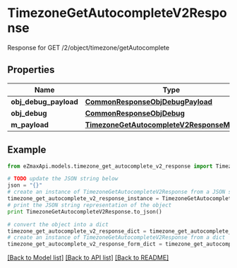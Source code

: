 # TimezoneGetAutocompleteV2Response

Response for GET /2/object/timezone/getAutocomplete

## Properties

Name | Type | Description | Notes
------------ | ------------- | ------------- | -------------
**obj_debug_payload** | [**CommonResponseObjDebugPayload**](CommonResponseObjDebugPayload.md) |  | 
**obj_debug** | [**CommonResponseObjDebug**](CommonResponseObjDebug.md) |  | [optional] 
**m_payload** | [**TimezoneGetAutocompleteV2ResponseMPayload**](TimezoneGetAutocompleteV2ResponseMPayload.md) |  | 

## Example

```python
from eZmaxApi.models.timezone_get_autocomplete_v2_response import TimezoneGetAutocompleteV2Response

# TODO update the JSON string below
json = "{}"
# create an instance of TimezoneGetAutocompleteV2Response from a JSON string
timezone_get_autocomplete_v2_response_instance = TimezoneGetAutocompleteV2Response.from_json(json)
# print the JSON string representation of the object
print TimezoneGetAutocompleteV2Response.to_json()

# convert the object into a dict
timezone_get_autocomplete_v2_response_dict = timezone_get_autocomplete_v2_response_instance.to_dict()
# create an instance of TimezoneGetAutocompleteV2Response from a dict
timezone_get_autocomplete_v2_response_form_dict = timezone_get_autocomplete_v2_response.from_dict(timezone_get_autocomplete_v2_response_dict)
```
[[Back to Model list]](../README.md#documentation-for-models) [[Back to API list]](../README.md#documentation-for-api-endpoints) [[Back to README]](../README.md)


